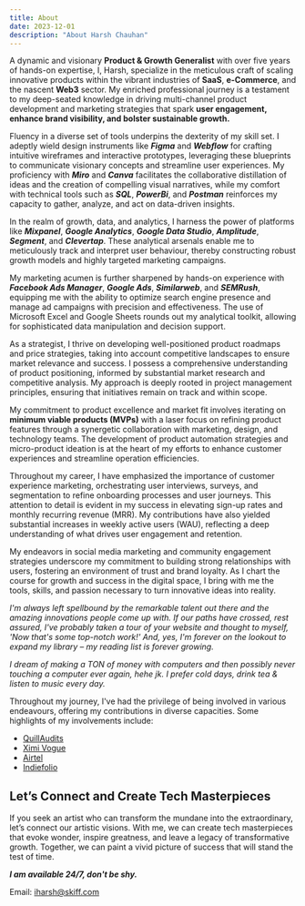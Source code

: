 ```yaml
---
title: About
date: 2023-12-01
description: "About Harsh Chauhan"
---
```


A dynamic and visionary **Product & Growth Generalist** with over five years of hands-on expertise, I, Harsh, specialize in the meticulous craft of scaling innovative products within the vibrant industries of **SaaS**, **e-Commerce**, and the nascent **Web3** sector. My enriched professional journey is a testament to my deep-seated knowledge in driving multi-channel product development and marketing strategies that spark **user engagement, enhance brand visibility, and bolster sustainable growth.**

Fluency in a diverse set of tools underpins the dexterity of my skill set. I adeptly wield design instruments like ***Figma*** and ***Webflow*** for crafting intuitive wireframes and interactive prototypes, leveraging these blueprints to communicate visionary concepts and streamline user experiences. My proficiency with ***Miro*** and ***Canva*** facilitates the collaborative distillation of ideas and the creation of compelling visual narratives, while my comfort with technical tools such as ***SQL***, ***PowerBi***, and ***Postman*** reinforces my capacity to gather, analyze, and act on data-driven insights.

In the realm of growth, data, and analytics, I harness the power of platforms like ***Mixpanel***, ***Google Analytics***, ***Google Data Studio***, ***Amplitude***, ***Segment***, and ***Clevertap***. These analytical arsenals enable me to meticulously track and interpret user behaviour, thereby constructing robust growth models and highly targeted marketing campaigns.

My marketing acumen is further sharpened by hands-on experience with ***Facebook Ads Manager***, ***Google Ads***, ***Similarweb***, and ***SEMRush***, equipping me with the ability to optimize search engine presence and manage ad campaigns with precision and effectiveness. The use of Microsoft Excel and Google Sheets rounds out my analytical toolkit, allowing for sophisticated data manipulation and decision support.

As a strategist, I thrive on developing well-positioned product roadmaps and price strategies, taking into account competitive landscapes to ensure market relevance and success. I possess a comprehensive understanding of product positioning, informed by substantial market research and competitive analysis. My approach is deeply rooted in project management principles, ensuring that initiatives remain on track and within scope.

My commitment to product excellence and market fit involves iterating on **minimum viable products (MVPs)** with a laser focus on refining product features through a synergetic collaboration with marketing, design, and technology teams. The development of product automation strategies and micro-product ideation is at the heart of my efforts to enhance customer experiences and streamline operation efficiencies.

Throughout my career, I have emphasized the importance of customer experience marketing, orchestrating user interviews, surveys, and segmentation to refine onboarding processes and user journeys. This attention to detail is evident in my success in elevating sign-up rates and monthly recurring revenue (MRR). My contributions have also yielded substantial increases in weekly active users (WAU), reflecting a deep understanding of what drives user engagement and retention.

My endeavors in social media marketing and community engagement strategies underscore my commitment to building strong relationships with users, fostering an environment of trust and brand loyalty. As I chart the course for growth and success in the digital space, I bring with me the tools, skills, and passion necessary to turn innovative ideas into reality.

*I'm always left spellbound by the remarkable talent out there and the amazing innovations people come up with. If our paths have crossed, rest assured, I've probably taken a tour of your website and thought to myself, 'Now that's some top-notch work!' And, yes, I'm forever on the lookout to expand my library – my reading list is forever growing.*

*I dream of making a TON of money with computers and then possibly never touching a computer ever again, hehe jk. I prefer cold days, drink tea & listen to music every day.*

Throughout my journey, I've had the privilege of being involved in various endeavours, offering my contributions in diverse capacities. Some highlights of my involvements include:
 
*    [QuillAudits](https://www.quillaudits.com/smart-contract-audit)
*    [Ximi Vogue](https://ximivogueretail.com/)
*    [Airtel](https://airtel.in)
*    [Indiefolio](https://indiefolio.com/)



## Let’s Connect and Create Tech Masterpieces

If you seek an artist who can transform the mundane into the extraordinary, let’s connect our artistic visions. With me, we can create tech masterpieces that evoke wonder, inspire greatness, and leave a legacy of transformative growth. Together, we can paint a vivid picture of success that will stand the test of time.

***I am available 24/7, don't be shy.***

Email: <a href="mailto:iharsh@skiff.com"> iharsh@skiff.com </a>
